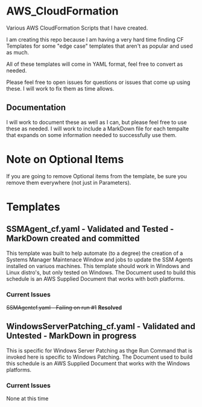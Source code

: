 # AWS_CloudFormation
Various AWS CloudFormation Scripts that I have created.

I am creating this repo because I am having a very hard time finding CF Templates for some "edge case" templates that aren't as popular and used as much.

All of these templates will come in YAML format, feel free to convert as needed.

Please feel free to open issues for questions or issues that come up using these. I will work to fix them as time allows.

## Documentation
I will work to document these as well as I can, but please feel free to use these as needed. I will work to include a MarkDown file for each tempalte that expands on some information needed to successfully use them.

# Note on Optional Items

If you are going to remove Optional items from the template, be sure you remove them everywhere (not just in Parameters).

# Templates

## SSMAgent_cf.yaml - Validated and Tested - MarkDown created and committed

This template was built to help automate (to a degree) the creation of a Systems Manager Maintenace Window and jobs to update the SSM Agents installed on variuos machines. This template should work in Windows and Linux distro's, but only tested on Windows. The Document used to build this schedule is an AWS Supplied Document that works with both platforms.

### Current Issues

~~SSMAgentcf.yaml - Failing on run #1~~ **Resolved**

## WindowsServerPatching_cf.yaml - Validated and Untested - MarkDown in progress

This is specific for Windows Server Patching as thge Run Command that is invoked here is specific to Windows Patching. The Document used to build this schedule is an AWS Supplied Document that works with the Windows platforms.

### Current Issues

None at this time
